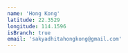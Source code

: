 ```yaml
---
name: 'Hong Kong'
latitude: 22.3529
longitude: 114.1596
isBranch: true
email: 'sakyadhitahongkong@gmail.com'
---
```

